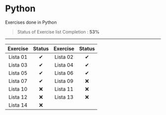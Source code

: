 # Python

Exercises done in  Python

>Status of Exercise list Completion : __53%__

---
| Exercise |  Status | Exercise | Status |
|:---------:|:---------:|:---------:|:---------:|
|Lista 01 | ✔ | Lista 02 | ✔ |
|Lista 03 | ✔ | Lista 04 | ✔ |
|Lista 05 | ✔ | Lista 06 | ✔ |
|Lista 07 | ✔ | Lista 09 | ❌ |
|Lista 10 | ❌ | Lista 11 | ❌ |
|Lista 12 | ❌ | Lista 13 | ❌ |
|Lista 14 | ❌ |
